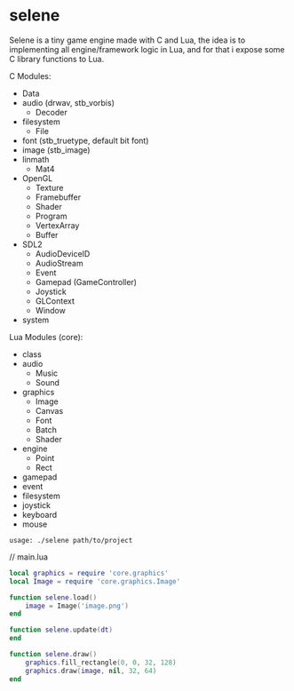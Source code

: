 # selene

Selene is a tiny game engine made with C and Lua, the idea is to implementing all engine/framework logic in Lua, and for that i expose some C library functions to Lua.

C Modules:
- Data
- audio (drwav, stb_vorbis)
    - Decoder
- filesystem
    - File
- font (stb_truetype, default bit font)
- image (stb_image)
- linmath
    - Mat4
- OpenGL
    - Texture
    - Framebuffer
    - Shader
    - Program
    - VertexArray
    - Buffer
- SDL2
    - AudioDeviceID
    - AudioStream
    - Event
    - Gamepad (GameController)
    - Joystick
    - GLContext
    - Window
- system

Lua Modules (core):
- class
- audio
    - Music
    - Sound
- graphics
    - Image
    - Canvas
    - Font
    - Batch
    - Shader
- engine
    - Point
    - Rect
- gamepad
- event
- filesystem
- joystick
- keyboard
- mouse

`usage: ./selene path/to/project`

// main.lua
```lua
local graphics = require 'core.graphics'
local Image = require 'core.graphics.Image'

function selene.load()
    image = Image('image.png')
end

function selene.update(dt)
end

function selene.draw()
    graphics.fill_rectangle(0, 0, 32, 128)
    graphics.draw(image, nil, 32, 64)
end
```